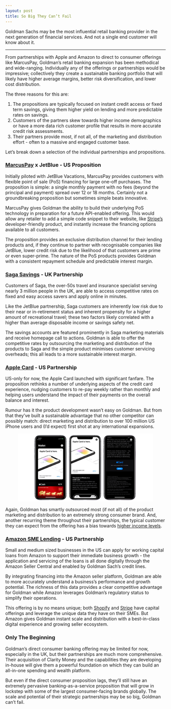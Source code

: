 ```yaml
---
layout: post
title: So Big They Can’t Fail
---
```


Goldman Sachs may be the most influential retail banking provider in the next generation of financial services. And not a single end customer will know about it.

---

From partnerships with Apple and Amazon to direct to consumer offerings like MarcusPay, Goldman’s retail banking expansion has been methodical and wide-ranging. Individually any of the offerings or partnerships would be impressive; collectively they create a sustainable banking portfolio that will likely have higher average margins, better risk diversification, and lower cost distribution. 

The three reasons for this are:
1. The propositions are typically focused on instant credit access or fixed term savings, giving them higher yield on lending and more predictable rates on savings.
2. Customers of the partners skew towards higher income demographics or have a more data rich customer profile that results in more accurate credit risk assessments. 
3. Their partners provide most, if not all, of the marketing and distribution effort - often to a massive and engaged customer base.

Let’s break down a selection of the individual partnerships and propositions.

### [MarcusPay](https://www.marcus.com/us/en/marcuspay) x JetBlue - US Proposition
Initially piloted with JetBlue Vacations, MarcusPay provides customers with flexible point of sale (PoS) financing for large one-off purchases. The proposition is simple: a single monthly payment with no fees (beyond the principal and payment) spread over 12 or 18 months. Certainly not a groundbreaking proposition but sometimes simple beats innovative.

MarcusPay gives Goldman the ability to build their underlying PoS technology in preparation for a future API-enabled offering. This would allow any retailer to  add a simple code snippet to their website, like [Stripe’s](https://stripe.com/gb/payments) developer-friendly product, and instantly increase the financing options available to all customers. 

The proposition provides an exclusive distribution channel for their lending products and, if they continue to partner with recognisable companies like JetBlue, lower credit risk due to the likelihood of that customers are prime or even super-prime. The nature of the PoS products provides Goldman with a consistent repayment schedule and predictable interest margin.

### [Saga Savings](https://www.saga.co.uk/money/savings) - UK Partnership
Customers of Saga, the over-50s travel and insurance specialist serving nearly 3 million people in the UK, are able to access competitive rates on fixed and easy access savers and apply online in minutes.

Like the JetBlue partnership, Saga customers are inherently low risk due to their near or in-retirement status and inherent propensity for a higher amount of recreational travel; these two factors likely correlated with a higher than average disposable income or savings safety net. 

The savings accounts are featured prominently in Saga marketing materials and receive homepage call to actions. Goldman is able to offer the competitive rates by outsourcing the marketing and distribution of the products to Saga and the simple product minimises customer servicing overheads; this all leads to a  more sustainable interest margin.

### [Apple Card](https://www.apple.com/apple-card/) - US Partnership
US-only for now, the Apple Card launched with significant fanfare. The proposition rethinks a number of underlying aspects of the credit card experience, nudging customers to re-pay weekly rather than monthly and helping users understand the impact of their payments on the overall balance and interest.

Rumour has it the product development wasn’t easy on Goldman. But from that they’ve built a sustainable advantage that no other competitor can possibly match:  direct marketing and distribution to over 100 million US iPhone users and (I’d expect) first shot at any international expansions.

<figure>
  <img class="blogImage" src="/assets/blogimg/apple-card-banner.png" alt="Apple Card marketing">
  <figcaption></figcaption>
</figure>

Again, Goldman has smartly outsourced most (if not all) of the product marketing and distribution to an extremely strong consumer brand. And, another recurring theme throughout their partnerships, the typical customer they can expect from the offering has a bias towards [higher income levels](https://appleinsider.com/articles/18/07/09/researchers-claim-iphone-and-ipad-ownership-is-a-wealth-indicator).

### [Amazon SME Lending](https://sell.amazon.com/programs/amazon-lending.html) - US Partnership
Small and medium sized businesses in the US can apply for working capital loans from Amazon to support their immediate business growth - the application and servicing of the loans is all done digitally through the Amazon Seller Central and enabled by Goldman Sach’s credit lines.  

By integrating financing into the Amazon seller platform, Goldman are able to more accurately understand a business’s performance and growth potential. The richness of this data provides a clear competitive advantage for Goldman while Amazon leverages Goldman’s regulatory status to simplify their operations. 

This offering is by no means unique; both [Shopify](https://www.shopify.com/capital) and [Stripe](https://stripe.com/capital) have capital offerings and leverage the unique data they have on their SMEs. But Amazon gives Goldman instant scale and distribution with a best-in-class digital experience and growing seller ecosystem.

### Only The Beginning
Goldman’s direct consumer banking offering may be limited for now, especially in the UK, but their partnerships are much more comprehensive. Their acquisition of Clarity Money and the capabilities they are developing in-house will give them a powerful foundation on which they can build an all-in-one spending and wealth platform. 

But even if the direct consumer proposition lags, they’ll still have an extremely pervasive banking-as-a-service proposition that will grow in lockstep with some of the largest consumer-facing brands globally. The scale and potential of their strategic partnerships may be so big, Goldman can’t fail.
